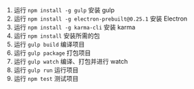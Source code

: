 1. 运行 `npm install -g gulp` 安装 gulp
2. 运行 `npm install -g electron-prebuilt@0.25.1` 安装 Electron
3. 运行 `npm install -g karma-cli` 安装 karma
4. 运行 `npm install` 安装所需的包
5. 运行 `gulp build` 编译项目
6. 运行 `gulp package` 打包项目
7. 运行 `gulp watch` 编译、打包并进行 watch
8. 运行 `gulp run` 运行项目
9. 运行 `npm test` 测试项目
